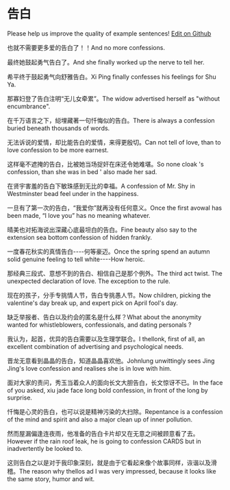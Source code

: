 # 告白

Please help us improve the quality of example sentences! [Edit on Github](https://github.com/jiyushe/jiyu-example-sentence-source/blob/main/chinese/gaobai.md)

<p><span class="chinese">也就不需要更多爱的告白了！！</span><span class="english">And no more confessions.</span></p>

<p><span class="chinese">最终她鼓起勇气告白了。</span><span class="english">And she finally worked up the nerve to tell her.</span></p>

<p><span class="chinese">希平终于鼓起勇气向舒雅告白。</span><span class="english">Xi Ping finally confesses his feelings for Shu Ya.</span></p>

<p><span class="chinese">那寡妇登了告白注明“无儿女牵累”。</span><span class="english">The widow advertised herself as "without encumbrance".</span></p>

<p><span class="chinese">在千万语言之下，縂埋藏著一句忏悔似的告白。</span><span class="english">There is always a confession buried beneath thousands of words.</span></p>

<p><span class="chinese">无法诉说的爱情，却比能告白的爱情，来得更殷切。</span><span class="english">Can not tell of love, than to love confession to be more earnest.</span></p>

<p><span class="chinese">这样毫不遮掩的告白，比被她当场捉奸在床还令她难堪。</span><span class="english">So none cloak 's confession, than she was in bed ' also made her sad.</span></p>

<p><span class="chinese">在贤宇害羞的告白下敏珠感到无比的幸福。</span><span class="english">A confession of Mr. Shy in Westminster bead feel under in the happiness.</span></p>

<p><span class="chinese">一旦有了第一次的告白，“我爱你”就再没有任何意义。</span><span class="english">Once the first avowal has been made, “I love you” has no meaning whatever.</span></p>

<p><span class="chinese">晴美也对拓海说出深藏心底最坦白的告白。</span><span class="english">Fine beauty also say to the extension sea bottom confession of hidden frankly.</span></p>

<p><span class="chinese">一度春花秋实的真情告白----何等豪迈。</span><span class="english">Once the spring spend an autumn solid genuine feeling to tell white----How heroic.</span></p>

<p><span class="chinese">那经典三段式、意想不到的告白、相信自己是那个例外。</span><span class="english">The third act twist. The unexpected declaration of love. The exception to the rule.</span></p>

<p><span class="chinese">现在的孩子，分手专挑情人节，告白专挑愚人节。</span><span class="english">Now children, picking the valentine's day break up, and expert pick on April fool's day.</span></p>

<p><span class="chinese">缺乏举报者、告白以及约会的匿名是什么样？</span><span class="english">What about the anonymity wanted for whistleblowers, confessionals, and dating personals ?</span></p>

<p><span class="chinese">我认为，起首，优异的告白需要以及生理学联合。</span><span class="english">I thellonk, first of all, an excellent combination of advertising and psychological needs.</span></p>

<p><span class="chinese">晋龙无意看到晶晶的告白，知道晶晶喜欢他。</span><span class="english">Johnlung unwittingly sees Jing Jing's love confession and realises she is in love with him.</span></p>

<p><span class="chinese">面对大家的责问，秀玉当着众人的面向长文大胆告白，长文惊讶不已。</span><span class="english">In the face of you asked, xiu jade face long bold confession, in front of the long by surprise.</span></p>

<p><span class="chinese">忏悔是心灵的告白，也可以说是精神污染的大扫除。</span><span class="english">Repentance is a confession of the mind and spirit and also a major clean up of inner pollution.</span></p>

<p><span class="chinese">然而屋漏偏逢连夜雨，他准备的告白卡片却又在无意之间被顾意看了去。</span><span class="english">However if the rain roof leak, he is going to confession CARDS but in inadvertently be looked to.</span></p>

<p><span class="chinese">这则告白之以是对于我印象深刻，就是由于它看起来像个故事同样，诙谐以及滑稽。</span><span class="english">The reason why thellos ad I was very impressed, because it looks like the same story, humor and wit.</span></p>

